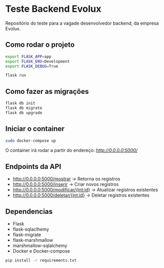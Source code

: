 # Teste Backend Evolux

Repositório do teste para a vagade desenvolvedor backend, da empresa Evolux.

## Como rodar o projeto

```sh
export FLASK_APP=app
export FLASK_ENV=Development
export FLASK_DEBUG=True

flask run
```

## Como fazer as migrações

```sh
flask db init
flask db migrate
flask db upgrade
```

## Iniciar o container

```sh
sudo docker-compose up
```
O container irá rodar a partir do endereço: *http://0.0.0.0:5000/*

## Endpoints da API

- http://0.0.0.0:5000/mostrar -> Retorna os registros
- http://0.0.0.0:5000/inserir -> Criar novos registros
- http://0.0.0.0:5000/modificar/{int:id} -> Atualizar registros existentes
- http://0.0.0.0:5000/deletar/{int:id} -> Deletar registros existentes

## Dependencias

- Flask
- flask-sqlaclhemy
- flask-migrate
- flask-marshmallow
- marshmallow-sqlalchemy
- Docker e Docker-compose

```sh
pip install -r requirements.txt
```

